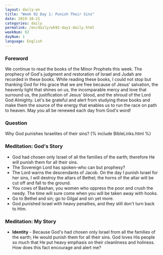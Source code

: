```yaml
---
layout: daily-en
title: "Week 92 Day 1: Punish Their Sins"
date: 2019-10-21 
categories: daily
permalink: /en/daily/wk92-day1-daily.html
weekNum: 92
dayNum: 1
language: English
---
```

### Foreword     
We continue to read the books of the Minor Prophets this week. The prophecy of God's judgment and restoration of Israel and Judah are recorded in these books. While reading these books, I could not stop but thanking God for His grace that we are free because of Jesus' salvation, the heavenly light that shines on us, the incomparable mercy and love that surround us, the justification of Jesus' blood, and the shroud of the Lord God Almighty. Let's be grateful and alert from studying these books and make them the source of the energy that enables us to run the race on path to heaven.
May you all be renewed each day from God's word!
### Question     
Why God punishes Israelites of their sins?
{% include BibleLinks.html %} 
### Meditation: God's Story   
+ God had chosen only Israel of all the families of the earth; therefore He will punish them for all their sins. 
+ The Sovereign Lord has spoken-who can but prophesy? 
+ The Lord warns the descendants of Jacob. On the day I punish Israel for her sins, I will destroy the altars of Bethel; the horns of the altar will be cut off and fall to the ground. 
+ You cows of Bashan, you women who oppress the poor and crush the needy. The time will sure come when you will be taken away with hooks. 
+ Go to Bethel and sin; go to Gilgal and sin yet more. 
+ God punished Israel with heavy penalties, and they still don't turn back to Him. 
### Meditation: My Story   
+ **Identity** - Because God's had chosen only Israel from all the families of the earth; He would punish them for all their sins. God loves His people so much that He put heavy emphasis on their cleanliness and holiness. How does this fact encourage and alert me? 
